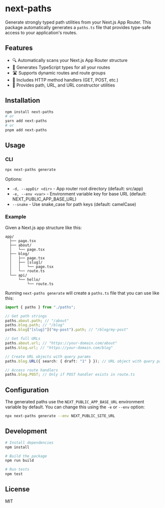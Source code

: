 # next-paths

Generate strongly typed path utilities from your Next.js App Router. This package automatically generates a `paths.ts` file that provides type-safe access to your application's routes.

## Features

- 🔍 Automatically scans your Next.js App Router structure
- 📝 Generates TypeScript types for all your routes
- 🛣️ Supports dynamic routes and route groups
- 🚀 Includes HTTP method handlers (GET, POST, etc.)
- 🎯 Provides path, URL, and URL constructor utilities

## Installation

```bash
npm install next-paths
# or
yarn add next-paths
# or
pnpm add next-paths
```

## Usage

### CLI

```bash
npx next-paths generate
```

Options:

- `-d, --appDir <dir>` - App router root directory (default: src/app)
- `-e, --env <var>` - Environment variable key for base URL (default: NEXT_PUBLIC_APP_BASE_URL)
- `--snake` - Use snake_case for path keys (default: camelCase)

### Example

Given a Next.js app structure like this:

```
app/
  ├── page.tsx
  ├── about/
  │   └── page.tsx
  ├── blog/
  │   ├── page.tsx
  │   ├── [slug]/
  │   │   └── page.tsx
  │   └── route.ts
  └── api/
      └── hello/
          └── route.ts
```

Running `next-paths generate` will create a `paths.ts` file that you can use like this:

```typescript
import { paths } from "./paths";

// Get path strings
paths.about.path; // "/about"
paths.blog.path; // "/blog"
paths.blog["[slug]"]("my-post").path; // "/blog/my-post"

// Get full URLs
paths.about.url; // "https://your-domain.com/about"
paths.blog.url; // "https://your-domain.com/blog"

// Create URL objects with query params
paths.blog.URL({ search: { draft: "1" } }); // URL object with query params

// Access route handlers
paths.blog.POST; // Only if POST handler exists in route.ts
```

## Configuration

The generated paths use the `NEXT_PUBLIC_APP_BASE_URL` environment variable by default. You can change this using the `-e` or `--env` option:

```bash
npx next-paths generate --env NEXT_PUBLIC_SITE_URL
```

## Development

```bash
# Install dependencies
npm install

# Build the package
npm run build

# Run tests
npm test
```

## License

MIT
